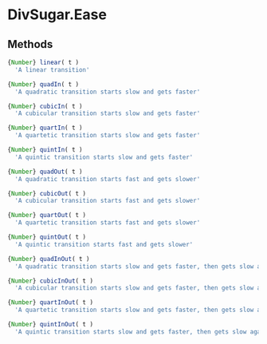 DivSugar.Ease
=============

Methods
-------

```javascript
{Number} linear( t )
  'A linear transition'
```

```javascript
{Number} quadIn( t )
  'A quadratic transition starts slow and gets faster'
```

```javascript
{Number} cubicIn( t )
  'A cubicular transition starts slow and gets faster'
```

```javascript
{Number} quartIn( t )
  'A quartetic transition starts slow and gets faster'
```

```javascript
{Number} quintIn( t )
  'A quintic transition starts slow and gets faster'
```

```javascript
{Number} quadOut( t )
  'A quadratic transition starts fast and gets slower'
```

```javascript
{Number} cubicOut( t )
  'A cubicular transition starts fast and gets slower'
```

```javascript
{Number} quartOut( t )
  'A quartetic transition starts fast and gets slower'
```

```javascript
{Number} quintOut( t )
  'A quintic transition starts fast and gets slower'
```

```javascript
{Number} quadInOut( t )
  'A quadratic transition starts slow and gets faster, then gets slow again'
```

```javascript
{Number} cubicInOut( t )
  'A cubicular transition starts slow and gets faster, then gets slow again'
```

```javascript
{Number} quartInOut( t )
  'A quartetic transition starts slow and gets faster, then gets slow again'
```

```javascript
{Number} quintInOut( t )
  'A quintic transition starts slow and gets faster, then gets slow again'
```
